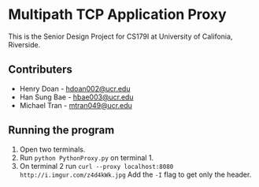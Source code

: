 # Multipath TCP Application Proxy

This is the Senior Design Project for CS179I at University of Califonia, Riverside.

## Contributers
* Henry Doan - [hdoan002@ucr.edu](mailto:hdoan002@ucr.edu)
* Han Sung Bae - [hbae003@ucr.edu](mailto:hbae003@ucr.edu)
* Michael Tran - [mtran049@ucr.edu](mailto:mtran049@ucr.edu)

## Running the program
1. Open two terminals.
2. Run `python PythonProxy.py` on terminal 1.
3. On terminal 2 run `curl --proxy localhost:8080 http://i.imgur.com/z4d4kWk.jpg`
   Add the `-I` flag to get only the header.
